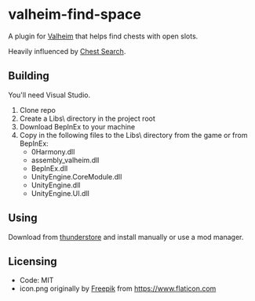 # valheim-find-space

A plugin for [Valheim](https://www.valheimgame.com/) that helps find chests with open slots.

Heavily influenced by [Chest Search](https://valheim.thunderstore.io/package/QuinnWilton/Chest_Search/).

## Building

You'll need Visual Studio.

1. Clone repo
1. Create a Libs\\ directory in the project root
1. Download BepInEx to your machine
1. Copy in the following files to the Libs\\ directory from the game or from BepInEx:
	- 0Harmony.dll
	- assembly_valheim.dll
	- BepInEx.dll
	- UnityEngine.CoreModule.dll
	- UnityEngine.dll
	- UnityEngine.UI.dll

## Using

Download from [thunderstore](https://valheim.thunderstore.io) and install manually or use a mod manager.

## Licensing

- Code: MIT
- icon.png originally by [Freepik](https://www.freepik.com) from <https://www.flaticon.com>
